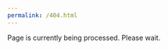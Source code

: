 ```yaml
---
permalink: /404.html
---
```

<meta http-equiv="refresh" content="1" >
<body>
  <p>Page is currently being processed. Please wait.
</body>
